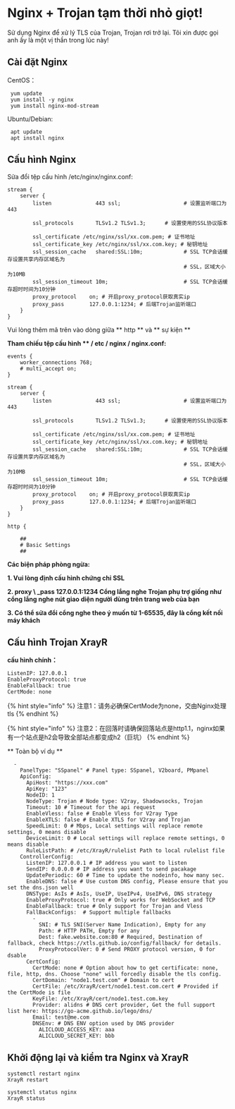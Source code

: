 # Nginx + Trojan tạm thời nhỏ giọt!

Sử dụng Nginx để xử lý TLS của Trojan, Trojan rơi trở lại. Tôi xin được gọi anh ấy là một vị thần trong lúc này!

## Cài đặt Nginx

CentOS：

```text
 yum update
 yum install -y nginx
 yum install nginx-mod-stream
```

Ubuntu/Debian:

```text
 apt update
 apt install nginx
```

## Cấu hình Nginx

Sửa đổi tệp cấu hình /etc/nginx/nginx.conf:

```text
stream {
    server {
        listen              443 ssl;                    # 设置监听端口为443

        ssl_protocols       TLSv1.2 TLSv1.3;      # 设置使用的SSL协议版本

        ssl_certificate /etc/nginx/ssl/xx.com.pem; # 证书地址
        ssl_certificate_key /etc/nginx/ssl/xx.com.key; # 秘钥地址
        ssl_session_cache   shared:SSL:10m;             # SSL TCP会话缓存设置共享内存区域名为
                                                        # SSL，区域大小为10MB
        ssl_session_timeout 10m;                        # SSL TCP会话缓存超时时间为10分钟
        proxy_protocol    on; # 开启proxy_protocol获取真实ip
        proxy_pass        127.0.0.1:1234; # 后端Trojan监听端口
    }
}
```

Vui lòng thêm mã trên vào dòng giữa ** http ** và ** sự kiện **

**Tham chiếu tệp cấu hình ** / etc / nginx / nginx.conf:**

```text
events {
    worker_connections 768;
    # multi_accept on;
}

stream {
    server {
        listen              443 ssl;                    # 设置监听端口为443

        ssl_protocols       TLSv1.2 TLSv1.3;      # 设置使用的SSL协议版本

        ssl_certificate /etc/nginx/ssl/xx.com.pem; # 证书地址
        ssl_certificate_key /etc/nginx/ssl/xx.com.key; # 秘钥地址
        ssl_session_cache   shared:SSL:10m;             # SSL TCP会话缓存设置共享内存区域名为
                                                        # SSL，区域大小为10MB
        ssl_session_timeout 10m;                        # SSL TCP会话缓存超时时间为10分钟
        proxy_protocol    on; # 开启proxy_protocol获取真实ip
        proxy_pass        127.0.0.1:1234; # 后端Trojan监听端口
    }
}

http {

    ##
    # Basic Settings
    ##
```

**Các biện pháp phòng ngừa:**

**1. Vui lòng định cấu hình chứng chỉ SSL**

**2. proxy \ _pass 127.0.0.1:1234 Cổng lắng nghe Trojan phụ trợ giống như cổng lắng nghe nút giao diện người dùng trên trang web của bạn**

**3. Có thể sửa đổi cổng nghe theo ý muốn từ 1-65535, đây là cổng kết nối máy khách**

## Cấu hình Trojan XrayR

**cấu hình chính：**

```text
ListenIP: 127.0.0.1
EnableProxyProtocol: true
EnableFallback: true
CertMode: none
```

{% hint style="info" %}
注意1：请务必确保CertMode为none，交由Nginx处理tls
{% endhint %}

{% hint style="info" %}
注意2：在回落时请确保回落站点是http1.1，nginx如果有一个站点是h2会导致全部站点都变成h2（巨坑）
{% endhint %}

** Toàn bộ ví dụ **

```text
  -
    PanelType: "SSpanel" # Panel type: SSpanel, V2board, PMpanel
    ApiConfig:
      ApiHost: "https://xxx.com"
      ApiKey: "123"
      NodeID: 1
      NodeType: Trojan # Node type: V2ray, Shadowsocks, Trojan
      Timeout: 10 # Timeout for the api request
      EnableVless: false # Enable Vless for V2ray Type
      EnableXTLS: false # Enable XTLS for V2ray and Trojan
      SpeedLimit: 0 # Mbps, Local settings will replace remote settings, 0 means disable
      DeviceLimit: 0 # Local settings will replace remote settings, 0 means disable
      RuleListPath: # /etc/XrayR/rulelist Path to local rulelist file
    ControllerConfig:
      ListenIP: 127.0.0.1 # IP address you want to listen
      SendIP: 0.0.0.0 # IP address you want to send pacakage
      UpdatePeriodic: 60 # Time to update the nodeinfo, how many sec.
      EnableDNS: false # Use custom DNS config, Please ensure that you set the dns.json well
      DNSType: AsIs # AsIs, UseIP, UseIPv4, UseIPv6, DNS strategy
      EnableProxyProtocol: true # Only works for WebSocket and TCP
      EnableFallback: true # Only support for Trojan and Vless
      FallBackConfigs:  # Support multiple fallbacks
        -
          SNI: # TLS SNI(Server Name Indication), Empty for any
          Path: # HTTP PATH, Empty for any
          Dest: fake.website.com:80 # Required, Destination of fallback, check https://xtls.github.io/config/fallback/ for details.
          ProxyProtocolVer: 0 # Send PROXY protocol version, 0 for dsable
      CertConfig:
        CertMode: none # Option about how to get certificate: none, file, http, dns. Choose "none" will forcedly disable the tls config.
        CertDomain: "node1.test.com" # Domain to cert
        CertFile: /etc/XrayR/cert/node1.test.com.cert # Provided if the CertMode is file
        KeyFile: /etc/XrayR/cert/node1.test.com.key
        Provider: alidns # DNS cert provider, Get the full support list here: https://go-acme.github.io/lego/dns/
        Email: test@me.com
        DNSEnv: # DNS ENV option used by DNS provider
          ALICLOUD_ACCESS_KEY: aaa
          ALICLOUD_SECRET_KEY: bbb
```

## Khởi động lại và kiểm tra Nginx và XrayR

```text
systemctl restart nginx
XrayR restart
```

```text
systemctl status nginx
XrayR status
```

